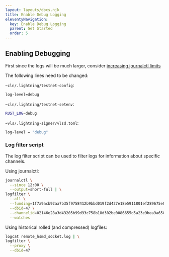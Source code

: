 ```yaml
---
layout: layouts/docs.njk
title: Enable Debug Logging
eleventyNavigation:
  key: Enable Debug Logging
  parent: Get Started
  order: 5
---
```



## Enabling Debugging

First since the logs will be much larger, consider [increasing journalctl
limits](./CLN-VLS/config-journalctl.md)

The following lines need to be changed:

`~cln/.lightning/testnet-config`:
```bash
log-level=debug
```

`~cln/.lightning/testnet-setenv`:
```bash
RUST_LOG=debug
```

`~vls/.lightning-signer/vlsd.toml`:
```bash
log-level = "debug"
```

### Log filter script

The log filter script can be used to filter logs for information about specific
channels.

Using journalctl:
```bash
journalctl \
  --since 12:00 \
  --output=short-full | \
logfilter \
  --all \
  --funding=1f7a9acb92aa7b35f9758412b9bbd019f2d427e18e5911801ef289675e8caee1:0 \
  --dbid=47 \
  --channelid=02146e28a3d43205b99d93c758b18d302be0086655d5a23e9bea9a6509da907dbd2a00000000000000 \
  --watches
```

Using historical rolled (and compressed) logfiles:
```bash
logcat remote_hsmd_socket.log | \
logfilter \
  --proxy \
  --dbid=47
```
